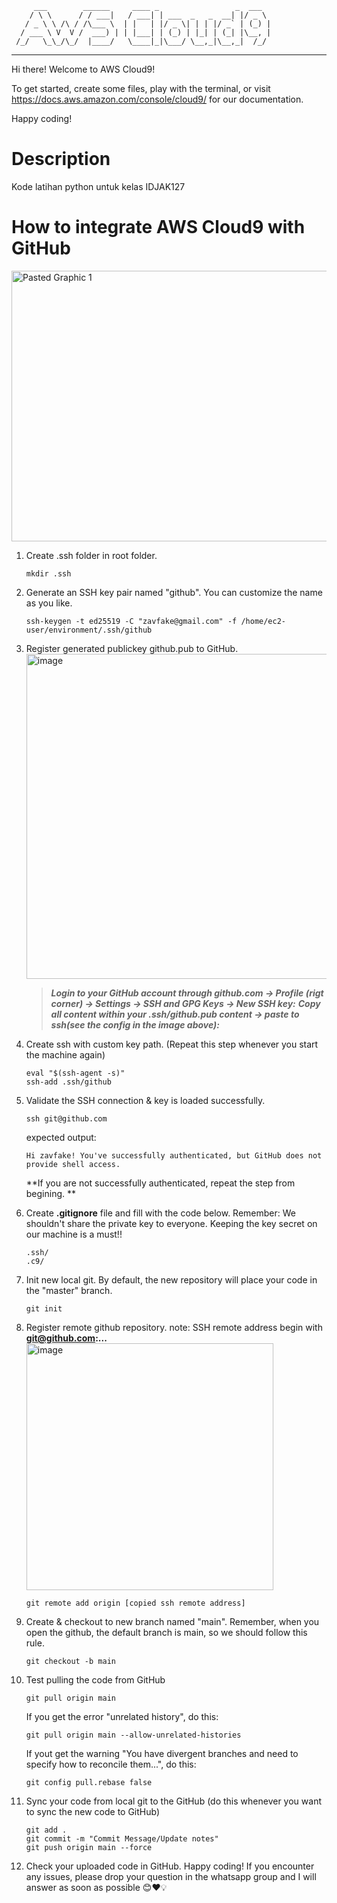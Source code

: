          ___        ______     ____ _                 _  ___  
        / \ \      / / ___|   / ___| | ___  _   _  __| |/ _ \ 
       / _ \ \ /\ / /\___ \  | |   | |/ _ \| | | |/ _` | (_) |
      / ___ \ V  V /  ___) | | |___| | (_) | |_| | (_| |\__, |
     /_/   \_\_/\_/  |____/   \____|_|\___/ \__,_|\__,_|  /_/ 
 ----------------------------------------------------------------- 


Hi there! Welcome to AWS Cloud9!

To get started, create some files, play with the terminal,
or visit https://docs.aws.amazon.com/console/cloud9/ for our documentation.

Happy coding!

# Description
Kode latihan python untuk kelas IDJAK127


# How to integrate AWS Cloud9 with GitHub

<img width="733" height="433" alt="Pasted Graphic 1" src="https://github.com/user-attachments/assets/2d5f90cd-3e3a-4ec0-8349-f13e1126be29" />

1. Create .ssh folder in root folder.
   ```
   mkdir .ssh
   ```
   
1. Generate an SSH key pair named "github". You can customize the name as you like.
   ```
   ssh-keygen -t ed25519 -C "zavfake@gmail.com" -f /home/ec2-user/environment/.ssh/github
   ```

1. Register generated publickey github.pub to GitHub.
   <img width="946" height="520" alt="image" src="https://github.com/user-attachments/assets/51f623f6-a07f-4225-926f-8b28a2219da6" />

   > **_Login to your GitHub account through github.com -> Profile (rigt corner) -> Settings -> SSH and GPG Keys -> New SSH key:_**
   > **_Copy all content within your .ssh/github.pub content -> paste to ssh(see the config in the image above):_**

   
1. Create ssh with custom key path. (Repeat this step whenever you start the machine again)
   ```
   eval "$(ssh-agent -s)"
   ssh-add .ssh/github
   ```

1. Validate the SSH connection & key is loaded successfully.
   ```
   ssh git@github.com
   ```
   expected output:
   ```
   Hi zavfake! You've successfully authenticated, but GitHub does not provide shell access.
   ```
   **If you are not successfully authenticated, repeat the step from begining. **

1. Create **.gitignore** file and fill with the code below. Remember: We shouldn't share the private key to everyone. Keeping the key secret on our machine is a must!!
   ```
   .ssh/
   .c9/
   ```
   
1. Init new local git. By default, the new repository will place your code in the "master" branch.
   ```
   git init
   ```

1. Register remote github repository.
   note: SSH remote address begin with **git@github.com:...**
   <img width="395" alt="image" src="https://github.com/user-attachments/assets/d8ce22ef-1030-4c42-b571-ceae79b89b1e" />
   ```
   git remote add origin [copied ssh remote address]
   ```


1. Create & checkout to new branch named "main". Remember, when you open the github, the default branch is main, so we should follow this rule.
   ```
   git checkout -b main
   ```

1. Test pulling the code from GitHub
   ```
   git pull origin main
   ```
   
   If you get the error "unrelated history", do this:
   ```
   git pull origin main --allow-unrelated-histories
   ```

   If yout get the warning "You have divergent branches and need to specify how to reconcile them...", do this:
   ```
   git config pull.rebase false
   ```
   
1. Sync your code from local git to the GitHub (do this whenever you want to sync the new code to GitHub)
   ```
   git add .
   git commit -m "Commit Message/Update notes"
   git push origin main --force
   ```

1. Check your uploaded code in GitHub. Happy coding! If you encounter any issues, please drop your question in the whatsapp group and I will answer as soon as possible 😊❤️💡
   

